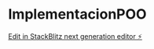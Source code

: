 # ImplementacionPOO

[Edit in StackBlitz next generation editor ⚡️](https://stackblitz.com/~/github.com/echn10/ImplementacionPOO)